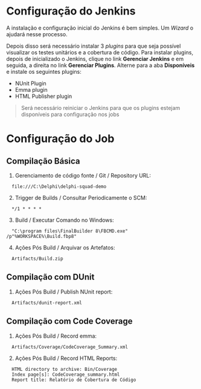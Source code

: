# Configuração do Jenkins

A instalação e configuração inicial do Jenkins é bem simples. Um _Wizard_ o ajudará nesse processo.

Depois disso será necessário instalar 3 _plugins_ para que seja possível visualizar os testes unitários e a cobertura de código. Para instalar plugins, depois de inicializado o Jenkins, clique no link **Gerenciar Jenkins** e em seguida, a direita no link **Gerenciar Plugins**. Alterne para a aba **Disponíveis** e instale os seguintes plugins:

* NUnit Plugin
* Emma plugin
* HTML Publisher plugin 

> Será necessário reiniciar o Jenkins para que os plugins estejam disponíveis para configuração nos jobs

# Configuração do Job

## Compilação Básica

1. Gerenciamento de código fonte / Git / Repository URL: 

```
  file:///C:\Delphi\delphi-squad-demo
```

2. Trigger de Builds / Consultar Periodicamente o SCM: 

```
  */1 * * * *
```

3. Build / Executar Comando no Windows: 

```
  "C:\program files\FinalBuilder 8\FBCMD.exe" /p"%WORKSPACE%\Build.fbp8"
```

4. Ações Pós Build / Arquivar os Artefatos: 

```
  Artifacts/Build.zip
```

## Compilação com DUnit

1. Ações Pós Build / Publish NUnit report:

```
  Artifacts/dunit-report.xml
```

## Compilação com Code Coverage

1. Ações Pós Build / Record emma:

```
  Artifacts/Coverage/CodeCoverage_Summary.xml
```

2. Ações Pós Build / Record HTML Reports:

```
  HTML directory to archive: Bin/Coverage
  Index page[s]: CodeCoverage_summary.html
  Report title: Relatório de Cobertura de Código
```

